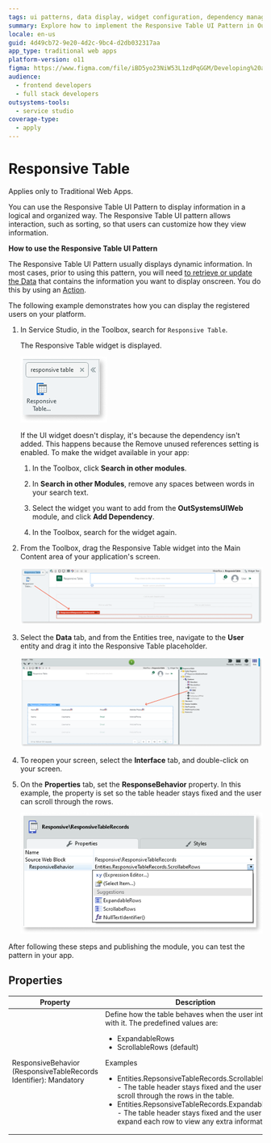 ```yaml
---
tags: ui patterns, data display, widget configuration, dependency management, data binding
summary: Explore how to implement the Responsive Table UI Pattern in OutSystems 11 (O11) for organized data display and interaction.
locale: en-us
guid: 4d49cb72-9e20-4d2c-9bc4-d2db032317aa
app_type: traditional web apps
platform-version: o11
figma: https://www.figma.com/file/iBD5yo23NiW53L1zdPqGGM/Developing%20an%20Application?node-id=245:53
audience:
  - frontend developers
  - full stack developers
outsystems-tools:
  - service studio
coverage-type:
  - apply
---
```


# Responsive Table

<div class="info" markdown="1">

Applies only to Traditional Web Apps.

</div>

You can use the Responsive Table UI Pattern to display information in a logical and organized way. The Responsive Table UI pattern allows interaction, such as sorting, so that users can customize how they view information.

**How to use the Responsive Table UI Pattern**

The Responsive Table UI Pattern usually displays dynamic information. In most cases, prior to using this pattern, you will need [to retrieve or update the Data](../../../../data/intro.md) that contains the information you want to display onscreen. You do this by using an [Action](../../../../logic/action-web.md).

The following example demonstrates how you can display the registered users on your platform.

1. In Service Studio, in the Toolbox, search for `Responsive Table`.

    The Responsive Table widget is displayed.

    ![Screenshot of the Responsive Table widget in the Service Studio toolbox](images/responsivetable-8-ss.png "Responsive Table Widget in Service Studio")

    If the UI widget doesn't display, it's because the dependency isn't added. This happens because the Remove unused references setting is enabled. To make the widget available in your app:

    1. In the Toolbox, click **Search in other modules**.

    1. In **Search in other Modules**, remove any spaces between words in your search text.
    
    1. Select the widget you want to add from the **OutSystemsUIWeb** module, and click **Add Dependency**. 
    
    1. In the Toolbox, search for the widget again.

1. From the Toolbox, drag the Responsive Table widget into the Main Content area of your application's screen.

    ![Dragging the Responsive Table widget into the Main Content area of an application screen](images/responsivetable-1-ss.png "Dragging Responsive Table Widget")

1. Select the **Data** tab, and from the Entities tree, navigate to the **User** entity and drag it into the Responsive Table placeholder.

    ![Selecting the User entity from the Entities tree and dragging it into the Responsive Table placeholder](images/responsivetable-10-ss.png "Selecting User Entity for Responsive Table")

1. To reopen your screen, select the **Interface** tab, and double-click on your screen.

1. On the **Properties** tab, set the **ResponseBehavior** property. In this example, the property is set so the table header stays fixed and the user can scroll through the rows.

    ![Setting the ResponseBehavior property in the Properties tab to fix the table header and enable row scrolling](images/responsivetable-6-ss.png "Setting ResponsiveBehavior Property")

After following these steps and publishing the module, you can test the pattern in your app.

## Properties

| Property                                                          | Description                                                                                                                                                                                                                                                                                                                                                                                                                                                                                     |
|-------------------------------------------------------------------|-------------------------------------------------------------------------------------------------------------------------------------------------------------------------------------------------------------------------------------------------------------------------------------------------------------------------------------------------------------------------------------------------------------------------------------------------------------------------------------------------|
| ResponsiveBehavior (ResponsiveTableRecords Identifier): Mandatory | Define how the table behaves when the user interacts with it. The predefined values are:<p><ul><li>ExpandableRows</li><li>ScrollableRows (default)</li></ul></p> <p>Examples <ul><li>Entities.RepsonsiveTableRecords.ScrollableRows - The table header stays fixed and the user can scroll through the rows in the table. </li><li>Entities.RepsonsiveTableRecords.ExpandableRows - The table header stays fixed and the user can expand each row to view any extra information. </li></ul></p> |

